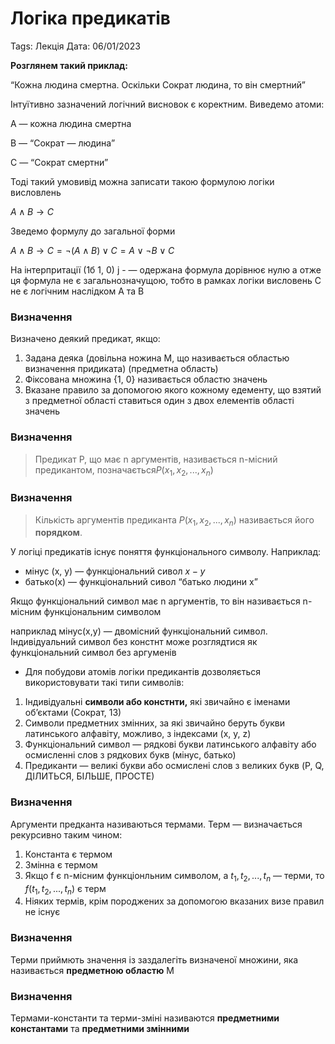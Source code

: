 # Логіка предикатів

Tags: Лекція
Дата: 06/01/2023

**Розглянем такий приклад:**

“Кожна людина смертна. Оскільки Сократ людина, то він смертний”

Інтуїтивно зазначений логічний висновок є коректним. Виведемо атоми:

A — кожна людина смертна

B — “Сократ — людина”

C — “Сократ смертни”

Тоді такий умовивід можна записати такою формулою логіки висловлень 

$A \wedge B \to C$

Зведемо формулу до загальної форми

$A \wedge B \to C = \lnot(A \wedge B) \vee C = A \vee \lnot B \vee C$

На інтерпритації (1б 1, 0) j - — одержана формула дорівнює нулю а отже ця формула не є загальнозначущою, тобто в рамках логіки висловень С не є логічним наслідком А та В

### Визначення

Визначено деякий предикат, якщо:

1. Задана деяка (довільна ножина М, що називається областью визначення придиката) (предметна область)
2. Фіксована множина {1, 0} називається областю значень
3. Вказане правило за допомогою якого кожному едементу, що взятий з предметної області ставиться один з двох елементів області значень

### Визначення

> Предикат Р, що має n аргументів, називається n-місний предикантом, позначається$P (x_1, x_2, ..., x_n)$
> 

### Визначення

> Кількість аргументів предиканта $P (x_1, x_2, ..., x_n)$ називається його **порядком**.
> 

У логіці предикатів існує поняття функціонального символу. Наприклад: 

- мінус (х, у) — функціональний сивол $x - y$
- батько(х) — функціональний сивол “батько людини х”

Якщо функціональний символ має n аргументів, то він називається n-місним функціональним символом

наприклад мінус(x,y) — двомісний функціональний символ. Індивідуальний символ без констнт може розглядтися як функціональний символ без аргуменів

- Для побудови атомів логіки предикантів дозволяється використовувати такі типи символів:
1. Індивідуальні **символи або констнти,** які звичайно є іменами об’єктами (Сократ, 13)
2. Символи предметних змінних, за які звичайно беруть букви латинського алфавіту, можливо, з індексами (x, y, z)
3. Функціональний символ — рядкові букви латинського алфавіту або осмисленні слов з рядкових букв (мінус, батько)
4. Предиканти — великі букви або осмислені слов з великих букв (P, Q, ДІЛИТЬСЯ, БІЛЬШЕ, ПРОСТЕ)

### Визначення

Аргументи предканта називаються термами. Терм — визначається рекурсивно таким чином:

1. Константа є термом
2. Змінна є термом
3. Якщо f є n-місним функціонльним символом, а $t_1, t_2, ..., t_n$ — терми, то $f(t_1, t_2,..., t_n)$ є терм
4. Ніяких термів, крім породжених за допомогою вказаних визе правил не існує

### Визначення

Терми приймють значення із заздалегіть визначеної множини, яка називається **предметною областю** М

### Визначення

Термами-константи та терми-зміні називаются **предметними константами** та **предметними змінними**